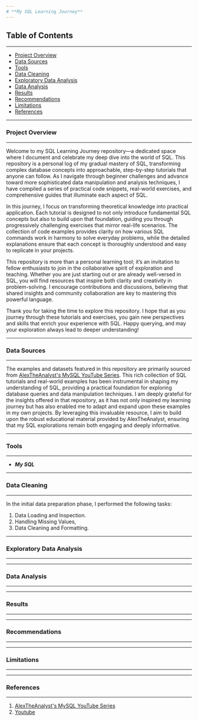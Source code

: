 ```yaml
---
# **My SQL Learning Journey**
---
```

## **Table of Contents**
---

- [Project Overview](#project-overview)
- [Data Sources](#data-sources)
- [Tools](#tools)
- [Data Cleaning](#data-cleaning)
- [Exploratory Data Analysis](#exploratory-data-analysis)
- [Data Analysis](#data-analysis)
- [Results](#results)
- [Recommendations](#recommendations)
- [Limitations](#limitations)
- [References](#references)

---
### Project Overview
---

Welcome to my SQL Learning Journey repository—a dedicated space where I document and celebrate my deep dive into the world of SQL. This repository is a personal log of my gradual mastery of SQL, transforming complex database concepts into approachable, step-by-step tutorials that anyone can follow. As I navigate through beginner challenges and advance toward more sophisticated data manipulation and analysis techniques, I have compiled a series of practical code snippets, real-world exercises, and comprehensive guides that illuminate each aspect of SQL.

In this journey, I focus on transforming theoretical knowledge into practical application. Each tutorial is designed to not only introduce fundamental SQL concepts but also to build upon that foundation, guiding you through progressively challenging exercises that mirror real-life scenarios. The collection of code examples provides clarity on how various SQL commands work in harmony to solve everyday problems, while the detailed explanations ensure that each concept is thoroughly understood and easy to replicate in your projects.

This repository is more than a personal learning tool; it’s an invitation to fellow enthusiasts to join in the collaborative spirit of exploration and teaching. Whether you are just starting out or are already well-versed in SQL, you will find resources that inspire both clarity and creativity in problem-solving. I encourage contributions and discussions, believing that shared insights and community collaboration are key to mastering this powerful language.

Thank you for taking the time to explore this repository. I hope that as you journey through these tutorials and exercises, you gain new perspectives and skills that enrich your experience with SQL. Happy querying, and may your exploration always lead to deeper understanding!


---
### Data Sources
---

The examples and datasets featured in this repository are primarily sourced from [AlexTheAnalyst's MySQL YouTube Series](https://github.com/AlexTheAnalyst/MySQL-YouTube-Series). This rich collection of SQL tutorials and real-world examples has been instrumental in shaping my understanding of SQL, providing a practical foundation for exploring database queries and data manipulation techniques. I am deeply grateful for the insights offered in that repository, as it has not only inspired my learning journey but has also enabled me to adapt and expand upon these examples in my own projects. By leveraging this invaluable resource, I aim to build upon the robust educational material provided by AlexTheAnalyst, ensuring that my SQL explorations remain both engaging and deeply informative.

---
### Tools
---

- ***My SQL***

---
### Data Cleaning
---

In the initial data preparation phase, I performed the following tasks:
1. Data Loading and Inspection.
2. Handling Missing Values,
3. Data Cleaning and Formatting.

---
### Exploratory Data Analysis
---


---
### Data Analysis
---


---
### Results
---



---
### Recommendations
---


---
### Limitations
---




---
### References
---

1. [AlexTheAnalyst's MySQL YouTube Series](https://github.com/AlexTheAnalyst/MySQL-YouTube-Series)
2. [Youtube](https://www.youtube.com/watch?v=OT1RErkfLNQ&t=2176s)

